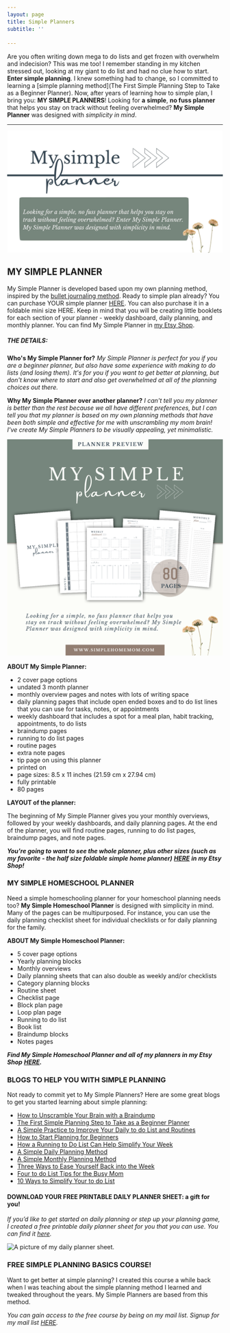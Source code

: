 ```yaml
---
layout: page
title: Simple Planners
subtitle: ''

---
```

Are you often writing down mega to do lists and get frozen with overwhelm and indecision? This was me too! I remember standing in my kitchen stressed out, looking at my giant to do list and had no clue how to start. **Enter simple planning**. I knew something had to change, so I committed to learning a [simple planning method](The First Simple Planning Step to Take as a Beginner Planner). Now, after years of learning how to simple plan, I bring you: **MY SIMPLE PLANNERS**! Looking for **a** **simple**, **no fuss planner** that helps you stay on track without feeling overwhelmed? **My Simple Planner** was designed with _simplicity in mind_.

***

![Promo My Simple Planner](/uploads/my-simple-planner-shm.jpg "My Simple Planner SHM")

## MY SIMPLE PLANNER

My Simple Planner is developed based upon my own planning method, inspired by the [bullet journaling method](www.bulletjournal.com). Ready to simple plan already? You can purchase YOUR simple planner [HERE](https://www.etsy.com/ca/listing/1240323193/my-simple-planner-weekly-daily-monthly?click_key=bfb0a546b0f16a682dd7bf2542d8e33faa94d2c0%3A1240323193&click_sum=10869fc1&ref=shop_home_active_1). You can also purchase it in a foldable mini size HERE. Keep in mind that you will be creating little booklets for each section of your planner - weekly dashboard, daily planning, and monthly planner. You can find My Simple Planner in [my Etsy Shop](https://www.etsy.com/shop/simplehomemomshop).

##### THE DETAILS:

**Who's My Simple Planner for?** _My Simple Planner is perfect for you if you are a beginner planner, but also have some experience with making to do lists (and losing them). It's for you if you want to get better at planning, but don't know where to start and also get overwhelmed at all of the planning choices out there._

**Why My Simple Planner over another planner?** _I can't tell you my planner is better than the rest because we all have different preferences, but I can tell you that my planner is based on my own planning methods that have been both simple and effective for me with unscrambling my mom brain! I've create My Simple Planners to be visually appealing, yet minimalistic._

![Preview of the planner.](/uploads/planner-preview.png "MY SIMPLE PLANNER PREVIEW SHM")

**ABOUT My Simple Planner:**

* 2 cover page options
* undated 3 month planner
* monthly overview pages and notes with lots of writing space
* daily planning pages that include open ended boxes and to do list lines that you can use for tasks, notes, or appointments
* weekly dashboard that includes a spot for a meal plan, habit tracking, appointments, to do lists
* braindump pages
* running to do list pages
* routine pages
* extra note pages
* tip page on using this planner
* printed on
* page sizes: 8.5 x 11 inches (21.59 cm x 27.94 cm)
* fully printable
* 80 pages

**LAYOUT of the planner:**

The beginning of My Simple Planner gives you your monthly overviews, followed by your weekly dashboards, and daily planning pages. At the end of the planner, you will find routine pages, running to do list pages, braindump pages, and note pages.

**_You're going to want to see the whole planner, plus other sizes (such as my favorite - the half size foldable simple home planner)_** [**_HERE_**](https://www.etsy.com/shop/simplehomemomshop) **_in my Etsy Shop!_**

### MY SIMPLE HOMESCHOOL PLANNER

Need a simple homeschooling planner for your homeschool planning needs too? **My Simple Homeschool Planner** is designed with simplicity in mind. Many of the pages can be multipurposed. For instance, you can use the daily planning checklist sheet for individual checklists or for daily planning for the family.

**ABOUT My Simple Homeschool Planner:**

* 5 cover page options
* Yearly planning blocks
* Monthly overviews
* Daily planning sheets that can also double as weekly and/or checklists
* Category planning blocks
* Routine sheet
* Checklist page
* Block plan page
* Loop plan page
* Running to do list
* Book list
* Braindump blocks
* Notes pages

**_Find My Simple Homeschool Planner and all of my planners in my Etsy Shop_** [**_HERE_**](https://www.etsy.com/shop/simplehomemomshop)**_._**

### BLOGS TO HELP YOU WITH SIMPLE PLANNING

Not ready to commit yet to My Simple Planners? Here are some great blogs to get you started learning about simple planning:

* [How to Unscramble Your Brain with a Braindump](https://www.simplehomemom.com/how-to-unscramble-your-brain-with-a-braindump/)
* [The First Simple Planning Step to Take as a Beginner Planner](https://www.simplehomemom.com/the-first-simple-planning-step-to-take-as-a-beginner-planner/)
* [A Simple Practice to Improve Your Daily to do List and Routines](https://www.simplehomemom.com/a-simple-practice-to-improve-your-daily-to-do-list-and-routines/)
* [How to Start Planning for Beginners](https://www.simplehomemom.com/how-to-start-planning-for-beginners/)
* [How a Running to Do List Can Help Simplify Your Week](https://www.simplehomemom.com/how-a-running-to-do-list-can-help-simplify-your-weeks/)
* [A Simple Daily Planning Method](https://www.simplehomemom.com/a-simple-daily-planning-method/)
* [A Simple Monthly Planning Method](https://www.simplehomemom.com/a-simple-monthly-planning-method/)
* [Three Ways to Ease Yourself Back into the Week](https://www.simplehomemom.com/three-ways-to-ease-yourself-back-into-the-week/)
* [Four to do List Tips for the Busy Mom](https://www.simplehomemom.com/four-to-do-list-tips-for-the-busy-mom/)
* [10 Ways to Simplify Your to do List](https://www.simplehomemom.com/10-ways-to-simplify-your-to-do-list/)

#### DOWNLOAD YOUR FREE PRINTABLE DAILY PLANNER SHEET: a gift for you!

_If you’d like to get started on daily planning or step up your planning game, I created a free printable daily planner sheet for you that you can use. You can find it_ [_here_](https://mailchi.mp/367852d64614/free-printable-daily-planner-sheet)_._

![A picture of my daily planner sheet.](https://www.simplehomemom.com/uploads/planner-sheet.png "How to Start Planning for Beginners SHM")

### FREE SIMPLE PLANNING BASICS COURSE!

Want to get better at simple planning? I created this course a while back when I was teaching about the simple planning method I learned and tweaked throughout the years. My Simple Planners are based from this method.

_You can gain access to the free course by being on my mail list. Signup for my mail list_ [_HERE_](https://www.simplehomemom.com/freebies)_._
